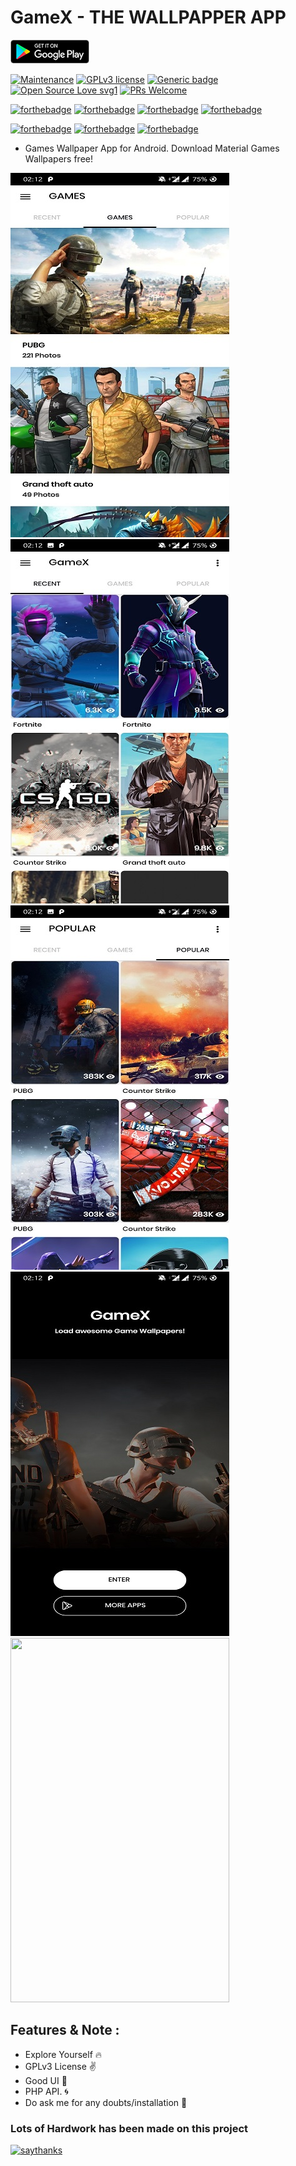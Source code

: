 # GameX - THE WALLPAPPER APP
[![playstore](/Screen/playstore.png)](https://play.google.com/store/apps/details?id=com.satyajit.gamex)


[![Maintenance](https://img.shields.io/badge/Maintained%3F-YES-blueviolet.svg)](#)
[![GPLv3 license](https://img.shields.io/badge/License-GPLv3-blue.svg)](LICENSE)
[![Generic badge](https://img.shields.io/badge/Stable-YES-<COLOR>.svg)](#)
[![Open Source Love svg1](https://badges.frapsoft.com/os/v1/open-source.svg?v=103)](#)
[![PRs Welcome](https://img.shields.io/badge/PRs-welcome-brightgreen.svg?style=flat-square)](#)

[![forthebadge](https://forthebadge.com/images/badges/made-with-java.svg)](#)
[![forthebadge](https://forthebadge.com/images/badges/built-with-love.svg)](#)
[![forthebadge](https://forthebadge.com/images/badges/built-for-android.svg)](#)
[![forthebadge](https://forthebadge.com/images/badges/makes-people-smile.svg)](#)

[![forthebadge](https://forthebadge.com/images/badges/winter-is-coming.svg)](#)
[![forthebadge](https://forthebadge.com/images/badges/powered-by-oxygen.svg)](#)
[![forthebadge](https://forthebadge.com/images/badges/ages-12.svg)](#)

* Games Wallpaper App for Android. Download Material Games Wallpapers free!


<img src="/Screen/2.jpg" height="583" width="350" />&nbsp;
<img src="/Screen/3.jpg" height="583" width="350" />&nbsp;
<img src="/Screen/4.jpg" height="583" width="350" />&nbsp;
<img src="/Screen/5.jpg" height="583" width="350"/>&nbsp;
<img src="/Screen/6.jpg" height="583" width="350" />&nbsp;

## Features & Note :

* Explore Yourself 🔥
* GPLv3 License ✌
* Good UI 💖
* PHP API. 🌀
* Do ask me for any doubts/installation 🙂

### Lots of Hardwork has been made on this project
[![saythanks](https://img.shields.io/badge/say-thanks-ff69b4.svg)](https://satyajiit.xyz)
